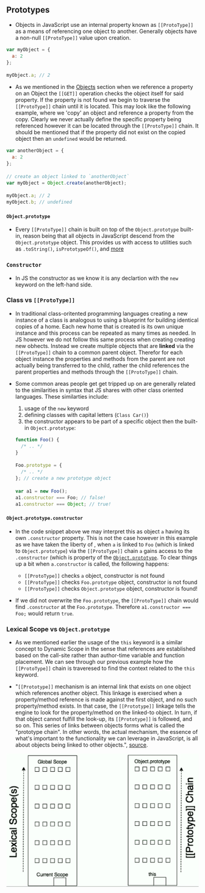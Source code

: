 ## Prototypes

- Objects in JavaScript use an internal property known as `[[ProtoType]]` as a means of referencing one object to another. Generally objects have a non-null `[[ProtoType]]` value upon creation.

```js
var myObject = {
  a: 2
};

myObject.a; // 2
```

- As we mentioned in the [Objects](Part-2-Context-Objects-Prototypes/Objects.md) section when we reference a property on an Object the `[[GET]]` operation checks the object itself for said property. If the property is not found we begin to traverse the `[[ProtoType]]` chain until it is located. This may look like the following example, where we 'copy' an object and reference a property from the copy. Clearly we never actually define the specific property being referenced however it can be located through the `[[ProtoType]]` chain. It should be mentioned that if the property did not exist on the copied object then an `undefined` would be returned.

```js
var anotherObject = {
  a: 2
};

// create an object linked to `anotherObject`
var myObject = Object.create(anotherObject);

myObject.a; // 2
myObject.b; // undefined
```

#### `Object.prototype`

- Every `[[ProtoType]]` chain is built on top of the `Object.prototype` built-in, reason being that all objects in JavaScript descend from the `Object.prototype` object. This provides us with access to utilities such as `.toString()`, `isPrototypeOf()`, and [more](https://developer.mozilla.org/en-US/docs/Web/JavaScript/Reference/Global_Objects/Object/prototype)

### `Constructor`

- In JS the constructor as we know it is any declartion with the `new` keyword on the left-hand side.

### Class vs `[[ProtoType]]`

- In traditional class-oritented programming languages creating a new instance of a class is analogous to using a blueprint for building identical copies of a home. Each new home that is created is its own unique instance and this process can be repeated as many times as needed. In JS however we do not follow this same process when creating creating new obhects. Instead we create multiple objects that are **linked** via the `[[ProtoType]]` chain to a common parent object. Therefor for each object instance the properties and methods from the parent are not actually being transferred to the child, rather the child references the parent properties and methods through the `[[ProtoType]]` chain.

- Some common areas people get get tripped up on are generally related to the similarities in syntax that JS shares with other class oriented languages. These similarties include:

  1. usage of the `new` keyword
  2. defining classes with capital letters (`Class Car()`)
  3. the constructor appears to be part of a specific object then the built-in `Object.prototype`:

  ```js
  function Foo() {
    /* .. */
  }

  Foo.prototype = {
    /* .. */
  }; // create a new prototype object

  var a1 = new Foo();
  a1.constructor === Foo; // false!
  a1.constructor === Object; // true!
  ```

#### `Object.prototype.constructor`

- In the code snippet above we may interpret this as object `a` having its own `.constructor` property. This is not the case however in this example as we have taken the liberty of , when `a` is linked to `Foo` (which is linked to `Object.prototype`) via the `[[ProtoType]]` chain `a` gains access to the `.constructor` (which is property of the [`Object.prototype`](https://developer.mozilla.org/en-US/docs/Web/JavaScript/Reference/Global_Objects/Object/constructor). To clear things up a bit when `a.constructor` is called, the following happens:

  - `[[ProtoType]]` checks `a` object, constructor is not found
  - `[[ProtoType]]` checks `Foo.prototype` object, constructor is not found
  - `[[ProtoType]]` checks `Object.prototype` object, constructor is found!

- If we did not overwrite the `Foo.prototype`, the `[[ProtoType]]` chain would find `.constructor` at the `Foo.prototype`. Therefore `a1.constructor === Foo;` would return `true`.

### Lexical Scope vs `Object.prototype`

- As we mentioned earlier the usage of the `this` keyword is a similar concept to Dynamic Scope in the sense that references are established based on the call-site rather than author-time variable and function placement. We can see through our previous example how the `[[ProtoType]]` chain is traveresed to find the context related to the `this` keyword.

- "`[[Prototype]]` mechanism is an internal link that exists on one object which references another object. This linkage is exercised when a property/method reference is made against the first object, and no such property/method exists. In that case, the `[[Prototype]]` linkage tells the engine to look for the property/method on the linked-to object. In turn, if that object cannot fulfill the look-up, its `[[Prototype]]` is followed, and so on. This series of links between objects forms what is called the "prototype chain". In other words, the actual mechanism, the essence of what's important to the functionality we can leverage in JavaScript, is all about objects being linked to other objects.", [source](https://github.com/getify/You-Dont-Know-JS/blob/master/this%20%26%20object%20prototypes/ch6.md#chapter-6-behavior-delegation).

![fig2](/Part-2-Context-Objects-Prototypes/images/fig2.png)
